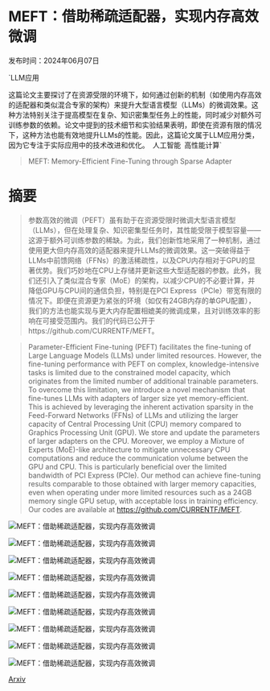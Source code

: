 # MEFT：借助稀疏适配器，实现内存高效微调

发布时间：2024年06月07日

`LLM应用

这篇论文主要探讨了在资源受限的环境下，如何通过创新的机制（如使用内存高效的适配器和类似混合专家的架构）来提升大型语言模型（LLMs）的微调效果。这种方法特别关注于提高模型在复杂、知识密集型任务上的性能，同时减少对额外可训练参数的依赖。论文中提到的技术细节和实验结果表明，即使在资源有限的情况下，这种方法也能有效地提升LLMs的性能。因此，这篇论文属于LLM应用分类，因为它专注于实际应用中的技术改进和优化。` `人工智能` `高性能计算`

> MEFT: Memory-Efficient Fine-Tuning through Sparse Adapter

# 摘要

> 参数高效的微调（PEFT）虽有助于在资源受限时微调大型语言模型（LLMs），但在处理复杂、知识密集型任务时，其性能受限于模型容量——这源于额外可训练参数的稀缺。为此，我们创新性地采用了一种机制，通过使用更大但内存高效的适配器来提升LLMs的微调效果。这一突破得益于LLMs中前馈网络（FFNs）的激活稀疏性，以及CPU内存相对于GPU的显著优势。我们巧妙地在CPU上存储并更新这些大型适配器的参数。此外，我们还引入了类似混合专家（MoE）的架构，以减少CPU的不必要计算，并降低GPU与CPU间的通信负担，特别是在PCI Express（PCIe）带宽有限的情况下。即便在资源更为紧张的环境（如仅有24GB内存的单GPU配置），我们的方法也能实现与更大内存配置相媲美的微调成果，且对训练效率的影响在可接受范围内。我们的代码已公开于https://github.com/CURRENTF/MEFT。

> Parameter-Efficient Fine-tuning (PEFT) facilitates the fine-tuning of Large Language Models (LLMs) under limited resources. However, the fine-tuning performance with PEFT on complex, knowledge-intensive tasks is limited due to the constrained model capacity, which originates from the limited number of additional trainable parameters. To overcome this limitation, we introduce a novel mechanism that fine-tunes LLMs with adapters of larger size yet memory-efficient. This is achieved by leveraging the inherent activation sparsity in the Feed-Forward Networks (FFNs) of LLMs and utilizing the larger capacity of Central Processing Unit (CPU) memory compared to Graphics Processing Unit (GPU). We store and update the parameters of larger adapters on the CPU. Moreover, we employ a Mixture of Experts (MoE)-like architecture to mitigate unnecessary CPU computations and reduce the communication volume between the GPU and CPU. This is particularly beneficial over the limited bandwidth of PCI Express (PCIe). Our method can achieve fine-tuning results comparable to those obtained with larger memory capacities, even when operating under more limited resources such as a 24GB memory single GPU setup, with acceptable loss in training efficiency. Our codes are available at https://github.com/CURRENTF/MEFT.

![MEFT：借助稀疏适配器，实现内存高效微调](../../../paper_images/2406.04984/x1.png)

![MEFT：借助稀疏适配器，实现内存高效微调](../../../paper_images/2406.04984/x2.png)

![MEFT：借助稀疏适配器，实现内存高效微调](../../../paper_images/2406.04984/x3.png)

![MEFT：借助稀疏适配器，实现内存高效微调](../../../paper_images/2406.04984/x4.png)

![MEFT：借助稀疏适配器，实现内存高效微调](../../../paper_images/2406.04984/x5.png)

![MEFT：借助稀疏适配器，实现内存高效微调](../../../paper_images/2406.04984/x6.png)

![MEFT：借助稀疏适配器，实现内存高效微调](../../../paper_images/2406.04984/x7.png)

![MEFT：借助稀疏适配器，实现内存高效微调](../../../paper_images/2406.04984/x8.png)

![MEFT：借助稀疏适配器，实现内存高效微调](../../../paper_images/2406.04984/x9.png)

[Arxiv](https://arxiv.org/abs/2406.04984)